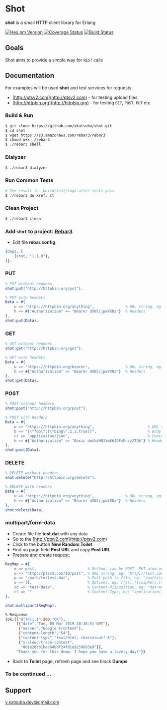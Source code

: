 # Shot
**shot** is a small HTTP client library for Erlang

[![Hex.pm Version](https://img.shields.io/hexpm/v/shot.svg?style=flat-square)](https://hex.pm/packages/shot)
[![Coverage Status](https://img.shields.io/coveralls/github/vkatsuba/shot.svg?style=flat-square)](https://coveralls.io/github/vkatsuba/shot)
[![Build Status][gh badge]][gh]

## Goals
Shot aims to provide a simple way for `REST` calls

## Documentation
For examples will be used **shot** and test services for requests:
* [http://ptsv2.com](http://ptsv2.com) - for testing upload files
* [http://httpbin.org](http://httpbin.org) - for testing `GET`, `POST`, `PUT` etc.

### Build & Run
```sh
$ git clone https://github.com/vkatsuba/shot.git
$ cd shot
$ wget https://s3.amazonaws.com/rebar3/rebar3
$ chmod u+x ./rebar3
$ ./rebar3 shell
```
### Dialyzer
```sh
$ ./rebar3 dialyzer
```
### Run Common Tests
```sh
# See result in _build/test/logs after tests pass
$ ./rebar3 do xref, ct
```
### Clean Project
```sh
$ ./rebar3 clean
```
### Add `shot` to project: [Rebar3](https://www.rebar3.org/)
* Edit file **rebar.config**:
```erlang
{deps, [
    {shot, "1.1.0"},
]}.
```
### PUT
```erlang
% PUT without headers
shot:put("http://httpbin.org/put").
```
```erlang
% PUT with headers
Data = #{
    u => "https://httpbin.org/anything",              % URL string, eg: "http://test.com"
    h => #{"Authorization" => "Bearer dXNlcjpwYXNz"}  % Headers
}.
shot:put(Data).
```
### GET
```erlang
% GET without headers
shot:get("http://httpbin.org/get").
```
```erlang
% GET with headers
Data = #{
    u => "https://httpbin.org/bearer",                % URL string, eg: "http://test.com"
    h => #{"Authorization" => "Bearer dXNlcjpwYXNz"}  % Headers
}.
shot:get(Data).
```
### POST
```erlang
% POST without headers
shot:post("http://httpbin.org/post").
```
```erlang
% POST with headers
Data = #{
    u => "https://httpbin.org/anything",                        % URL string, eg: "http://test.com"
    b => "{\"foo\":[\"bing\",2.3,true]}",                       % Body data
    ct => "application/json",                                   % Content-Type, eg: "text/html"
    h => #{"Authorization" => "Basic dmthdHN1YmE6JDFxMnczZTQk"} % Headers
}.
shot:post(Data).
```
### DELETE
```erlang
% DELETE without headers
shot:delete("http://httpbin.org/delete").
```
```erlang
% DELETE with headers
Data = #{
    u => "https://httpbin.org/anything",              % URL string, eg: "http://test.com"
    h => #{"Authorization" => "Bearer dXNlcjpwYXNz"}  % Headers
}.
shot:delete(Data).
```
### multipart/form-data
* Create file file **test.dat** with any data
* Go to the [http://ptsv2.com](http://ptsv2.com)
* Click to the button **New Random Toilet**
* Find on page field **Post URL** and copy **Post URL**
* Prepare and create request:
```erlang
ReqMap = #{
    m => post,                       % Method, can be POST, PUT atom only, eg: post, put
    u => "http://ptsv2.com/ID/post", % URL string, eg: "http://test.com"
    p => "/path/to/test.dat",        % Full path to file, eg: "/path/to/file.dat"
    o => [],                         % Options, eg: [{ssl,[[{ciphers,[{rsa,aes_128_cbc,sha}]}]]}]
    cd => "test-data",               % Content-Disposition, eg: "dat-model"
    ct => ""                         % Content-Type, eg: "application/json"
}.

shot:multipart(ReqMap).
```
```sh
% Response
{ok,{{"HTTP/1.1",200,"OK"},
     [{"date","Tue, 05 Mar 2019 20:38:51 GMT"},
      {"server","Google Frontend"},
      {"content-length","54"},
      {"content-type","text/html; charset=utf-8"},
      {"x-cloud-trace-context",
       "801e26cb1bec64bbf24fd1e9259893e9"}],
     "Thank you for this dump. I hope you have a lovely day!"}}
```
* Back to **Toilet** page, refresh page and see block **Dumps**

### To be continued ...

## Support
v.katsuba.dev@gmail.com

<!-- Badges -->
[gh]: https://github.com/vkatsuba/shot/actions/workflows/main.yml
[gh badge]: https://img.shields.io/github/workflow/status/vkatsuba/shot/CI?style=flat-square
